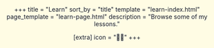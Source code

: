 +++
title = "Learn"
sort_by = "title"
template = "learn-index.html"
page_template = "learn-page.html"
description = "Browse some of my lessons."

[extra]
icon = "👨‍🏫"
+++

<style>
.center,footer,img{display:block}.center,:root,img{margin:auto;text-align:center}.center,:root,footer,h1,img{text-align:center}#live-icon,a,footer,h1{font-family:monospace}:root{--b:#fffce4;--t:#161b2b;--a:#51518a;--s:#80808034;--border-radius:0.5em;font-size:13pt;line-height:1.3;background:var(--b);color:var(--t);max-width:80ch;padding:.6em;font-family:sans-serif;overflow-x:none}@media (prefers-color-scheme:dark){:root{--t:#fffce4;--b:#313131;--a:#fcf199}}footer{font-size:.7rem;width:100%;margin-left:auto;margin-right:auto;opacity:.8}a,a b{display:inline-block;font-weight:700}#preview{border:3px solid #000;border-radius:var(--border-radius);display:none;width:250px}h1{margin:1.4em 0 .1em;padding-bottom:1rem}a{color:var(--a);text-decoration:underline solid inherit;overflow-wrap:break-word}p>a{font-size:.9em}a:hover{filter:brightness(120%);text-decoration:underline wavy 1pt}a b{border-radius:var(--border-radius);font-size:1em;line-height:var(--line-height);padding:1rem 2rem;background-color:var(--a);border:2px solid var(--a);color:var(--b);min-width:10em;margin:.3em}.iframe-container{position:relative;width:100%;height:100%}.overlay{position:absolute;top:0;left:0;right:0;bottom:0;background:rgba(255,255,255,0);cursor:pointer}@keyframes pulse-animation{0%{box-shadow:0 0 0 0 rgba(109,0,0,.5)}100%{box-shadow:0 0 0 20px rgba(102,0,0,0)}}#live-icon{animation:2s infinite pulse-animation;background:#000;font-size:.8em;color:#fff;border-radius:var(--border-radius);padding:.2em;margin-bottom:-2.3em;z-index:99;position:absolute;bottom:1.5em;left:50%;transform:translateX(-50%);display:none}
</style>


<script>
window.onload = () =>{
  console.log('loaded')
  var d = new Date();
      document.getElementById("preview").src =
        "https://mxb.fyi/static/livecap.webp?ver=" + d.getTime();}
  function showLiveCap() {
          console.warn()
          console.log("connected, livecap is present");
          document.getElementById("preview").style.display = "block";
          document.getElementById("learn-button").innerHTML ="Join the lesson 👨‍🏫";
          document.getElementById('live-icon').style.display = "block"
          document.getElementById('learn-button-link').href = 'https://mxb.fyi/index';}
</script>

<a style="display:none;" class="button" id="learn-button-link" href="/learn" role="button" target="_blank">
    <b>
        <span id="learn-button"> Learn 👨‍🏫</span>
        <div style="position: relative; display: block;">
            <img id="preview"
            src="https://mxb.fyi/static/livecap.webp"
            width="250"
            alt="Preview of the current Live Lesson"
            title="Click to join this live lesson!"
            onload="showLiveCap();document.getElementById('learn-button-link').style.display = '" onerror="console.clear();console.log('No live lesson underway, preview not loaded')">
            <span id='live-icon'>LIVE 🔴</span>
        </div>
    </b>
</a>
